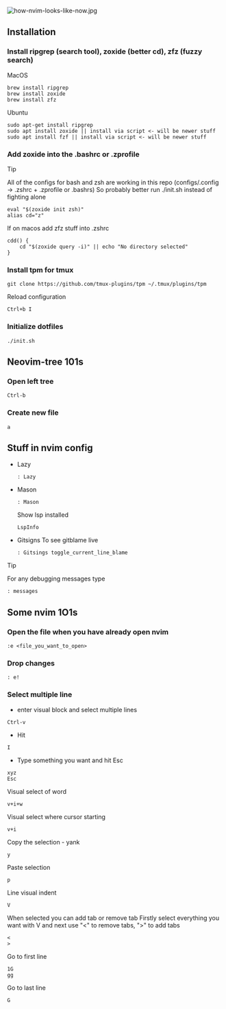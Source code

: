 ![how-nvim-looks-like-now.jpg](https://krzysztofbrzozowski.com/2025/02/04/sed-to-nvim.gif)

## Installation
### Install ripgrep (search tool), zoxide (better cd), zfz (fuzzy search)

MacOS
```
brew install ripgrep
brew install zoxide
brew install zfz
```
Ubuntu
```
sudo apt-get install ripgrep
sudo apt install zoxide || install via script <- will be newer stuff
sudo apt install fzf || install via script <- will be newer stuff
```

### Add zoxide into the .bashrc or .zprofile

> [!TIP]
> All of the configs for bash and zsh are working in this repo 
> (configs/.config -> .zshrc + .zprofile or .bashrs)
> So probably better run ./init.sh instead of fighting alone
```
eval "$(zoxide init zsh)"
alias cd="z"
```
If on macos add zfz stuff into .zshrc
```
cdd() {
    cd "$(zoxide query -i)" || echo "No directory selected"
}
```

### Install tpm for tmux
```
git clone https://github.com/tmux-plugins/tpm ~/.tmux/plugins/tpm
```
Reload configuration
```
Ctrl+b I

```

### Initialize dotfiles
```
./init.sh

```
## Neovim-tree 101s
### Open left tree
```
Ctrl-b
```
### Create new file
```
a
```

## Stuff in nvim config
- Lazy
    ```
    : Lazy
    ```
- Mason
    ```
    : Mason
    ```
    Show lsp installed
    ```
    LspInfo
 
- Gitsigns
    To see gitblame live
    ```
    : Gitsings toggle_current_line_blame
    ```

> [!TIP]
> For any debugging messages type
> ```
> : messages

## Some nvim 1O1s
### Open the file when you have already open nvim
```
:e <file_you_want_to_open>
```

### Drop changes
```
: e!
```

### Select multiple line
- enter visual block and select multiple lines
```
Ctrl-v
```

- Hit 
```
I
```

- Type something you want and hit Esc 
```
xyz
Esc
```

Visual select of word
```
v+i+w
```
Visual select where cursor starting
```
v+i
```
Copy the selection - yank
```
y
```
Paste selection
```
p
```

Line visual indent
```
V
```
When selected you can add tab or remove tab
Firstly select everything you want with V and next use "<" to remove tabs, ">" to add tabs
```
<
>
```

Go to first line
```
1G
gg
```

Go to last line
```
G
```



